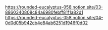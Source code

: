 https://rounded-eucalyptus-058.notion.site/03-8860340808c84a6980febff81f1a82d1<br>
https://rounded-eucalyptus-058.notion.site/04-0d0d05b942cb4e84ab6251d1946f0d02<br>
